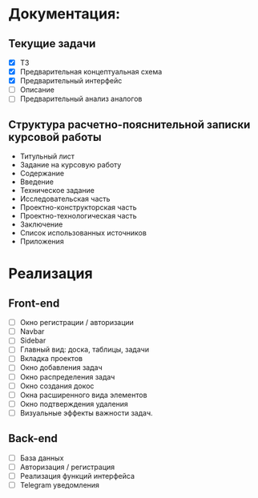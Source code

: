 # Документация:

## Текущие задачи

- [x] ТЗ
- [x] Предварительная концептуальная схема
- [x] Предварительный интерфейс
- [ ] Описание
- [ ] Предварительный анализ аналогов

## Структура расчетно-пояснительной записки курсовой работы

- Титульный лист
- Задание на курсовую работу
- Содержание
- Введение
- Техническое задание
- Исследовательская часть
- Проектно-конструкторская часть
- Проектно-технологическая часть
- Заключение
- Список использованных источников
- Приложения

# Реализация

## Front-end

- [ ] Окно регистрации / авторизации
- [ ] Navbar
- [ ] Sidebar
- [ ] Главный вид: доска, таблицы, задачи
- [ ] Вкладка проектов
- [ ] Окно добавления задач
- [ ] Окно распределения задач
- [ ] Окно создания докос
- [ ] Окна расширенного вида элементов
- [ ] Окно подтверждения удаления
- [ ] Визуальные эффекты важности задач.

## Back-end

- [ ] База данных
- [ ] Авторизация / регистрация
- [ ] Реализация функций интерфейса
- [ ] Telegram уведомления
